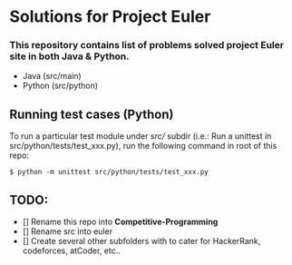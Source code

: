 # Solutions for Project Euler
### This repository contains list of problems solved project Euler site in both Java & Python.

* Java (src/main)
* Python (src/python)


## Running test cases (Python)
To run a particular test module under *src/* subdir (i.e.: Run a unittest in src/python/tests/test_xxx.py), run the following command in root of this repo:
```
$ python -m unittest src/python/tests/test_xxx.py
```

## TODO:
- [] Rename this repo into **Competitive-Programming**
- [] Rename src into euler
- [] Create several other subfolders with to cater for HackerRank, codeforces, atCoder, etc..
